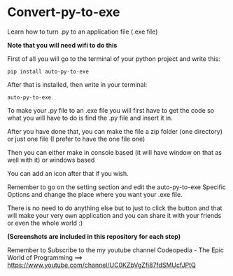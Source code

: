 # Convert-py-to-exe
Learn how to turn .py to an application file (.exe file)

**Note that you will need wifi to do this**

First of all you will go to the terminal of your python project and write this:

```
pip install auto-py-to-exe
```

After that is installed, then write in your terminal:

```
auto-py-to-exe
```

To make your .py file to an .exe file you will first have to get the code so what you will have to do is find the .py file and insert it in.

After you have done that, you can make the file a zip folder (one directory) or just one file (I prefer to have the one file one)

Then you can either make in console based (it will have window on that as well with it) or windows based

You can add an icon after that if you wish.

Remember to go on the setting section and edit the auto-py-to-exe Specific Options and change the place where you want your .exe file.

There is no need to do anything else but to just to click the button and that will make your very own application and you can share it with your friends or even the whole world :)

**(Screenshots are included in this repository for each step)**


Remember to Subscribe to the my youtube channel Codeopedia - The Epic World of Programming ==> https://www.youtube.com/channel/UC0KZbVgZfi87fdSMUcfJPtQ
